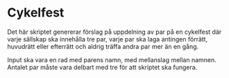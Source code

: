 # Cykelfest

Det här skriptet genererar förslag på uppdelning av par på en cykelfest där varje sällskap ska innehålla tre par, varje par ska laga antingen förrätt,
huvudrätt eller efterrätt och aldrig träffa andra par mer än en gång.

Input ska vara en rad med parens namn, med mellanslag mellan namnen. Antalet par måste vara delbart med tre för att skriptet ska fungera.
